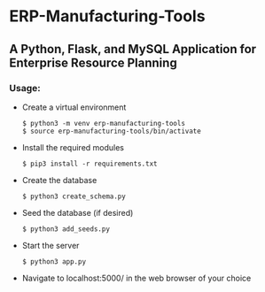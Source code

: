 # ERP-Manufacturing-Tools
## A Python, Flask, and MySQL Application for Enterprise Resource Planning

### Usage:
* Create a virtual environment
    ```
    $ python3 -m venv erp-manufacturing-tools
    $ source erp-manufacturing-tools/bin/activate
    ```
* Install the required modules 
    ```
    $ pip3 install -r requirements.txt
    ```
* Create the database
    ```
    $ python3 create_schema.py
    ```
* Seed the database (if desired)
    ```
    $ python3 add_seeds.py
    ```
* Start the server
    ```
    $ python3 app.py
    ```
* Navigate to localhost:5000/ in the web browser of your choice